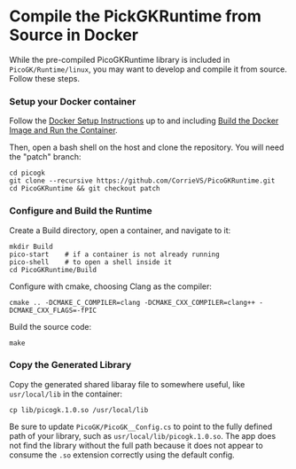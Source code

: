 # Compile the PickGKRuntime from Source in Docker

While the pre-compiled PicoGKRuntime library is included in `PicoGK/Runtime/linux`, you may want to develop and compile it from source.  Follow these steps.

### Setup your Docker container

Follow the [Docker Setup Instructions](README.md) up to and including [Build the Docker Image and Run the Container](README.md#build-the-docker-image-and-run-the-container).

Then, open a bash shell on the host and clone the repository.  You will need the "patch" branch:
```
cd picogk
git clone --recursive https://github.com/CorrieVS/PicoGKRuntime.git
cd PicoGKRuntime && git checkout patch
```
### Configure and Build the Runtime

Create a Build directory, open a container, and navigate to it:
```
mkdir Build
pico-start    # if a container is not already running
pico-shell    # to open a shell inside it
cd PicoGKRuntime/Build
```
Configure with cmake, choosing Clang as the compiler:
```
cmake .. -DCMAKE_C_COMPILER=clang -DCMAKE_CXX_COMPILER=clang++ -DCMAKE_CXX_FLAGS=-fPIC
```
Build the source code:
```
make
```

### Copy the Generated Library

Copy the generated shared libaray file to somewhere useful, like `usr/local/lib` in the container:
```
cp lib/picogk.1.0.so /usr/local/lib
```

Be sure to update `PicoGK/PicoGK__Config.cs` to point to the fully defined path of your library, such as `usr/local/lib/picogk.1.0.so`.  The app does not find the library without the full path because it does not appear to consume the `.so` extension correctly using the default config.
